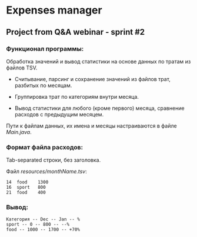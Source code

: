 # Expenses manager
## Project from Q&A webinar - sprint #2

### Функционал программы:

Обработка значений и вывод статистики на основе данных по 
тратам из файлов TSV.

- Считывание, парсинг и сохранение значений из файлов трат, 
разбитых по месяцам.

- Группировка трат по категориям внутри месяца.

- Вывод статистики для любого (кроме первого) месяца, 
сравнение расходов с предыдущим месяцем.

Пути к файлам данных, их имена и месяцы настраиваются в файле *Main.java*.

### Формат файла расходов:

Tab-separated строки, без заголовка.

Файл *resources/monthName.tsv*:

```
14	food	1300
16	sport	800
21	food	400
```

### Вывод:

```
Категория -- Dec -- Jan -- %
sport -- 0 -- 800 -- --%
food -- 1000 -- 1700 -- +70%
```